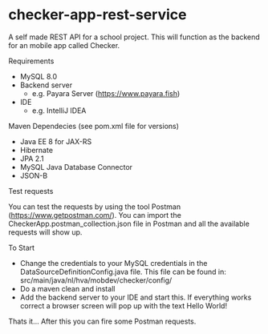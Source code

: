 # checker-app-rest-service
A self made REST API for a school project. This will function as the backend for an mobile app called Checker. 

Requirements
- MySQL 8.0
- Backend server
  * e.g. Payara Server (https://www.payara.fish)
- IDE
  * e.g. IntelliJ IDEA
  
Maven Dependecies (see pom.xml file for versions)
- Java EE 8 for JAX-RS
- Hibernate
- JPA 2.1
- MySQL Java Database Connector
- JSON-B

Test requests

You can test the requests by using the tool Postman (https://www.getpostman.com/).
You can import the CheckerApp.postman_collection.json file in Postman and all the available requests will show up.

To Start
- Change the credentials to your MySQL credentials in the DataSourceDefinitionConfig.java file. This file can be found in:
  src/main/java/nl/hva/mobdev/checker/config/
- Do a maven clean and install
- Add the backend server to your IDE and start this. If everything works correct a browser screen will pop up with the text Hello World!

Thats it... After this you can fire some Postman requests.




